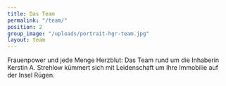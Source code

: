 ```yaml
---
title: Das Team
permalink: "/team/"
position: 2
group_image: "/uploads/portrait-hgr-team.jpg"
layout: team
---
```


Frauenpower und jede Menge Herzblut: Das Team rund um die Inhaberin Kerstin A. Strehlow kümmert sich mit Leidenschaft um Ihre Immobilie auf der Insel Rügen.